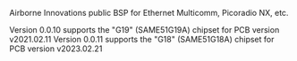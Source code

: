 Airborne Innovations public BSP for Ethernet Multicomm, Picoradio NX, etc.

Version 0.0.10 supports the "G19" (SAME51G19A) chipset for PCB version v2021.02.11
Version 0.0.11 supports the "G18" (SAME51G18A) chipset for PCB version v2023.02.21
